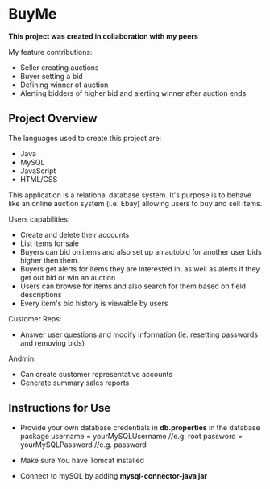 # BuyMe
**This project was created in collaboration with my peers**

My feature contributions:
- Seller creating auctions
- Buyer setting a bid
- Defining winner of auction
- Alerting bidders of higher bid and alerting winner after auction ends

## Project Overview
The languages used to create this project are:
- Java
- MySQL
- JavaScript
- HTML/CSS

This application is a relational database system. It's purpose is to behave like an online auction system (i.e. Ebay) allowing users to buy and sell items. 

Users capabilities:
- Create and delete their accounts
- List items for sale
- Buyers can bid on items and also set up an autobid for another user bids higher then them.
- Buyers get alerts for items they are interested in, as well as alerts if they get out bid or win an auction
- Users can browse for items and also search for them based on field descriptions
- Every item's bid history is viewable by users

Customer Reps:
- Answer user questions and modify information (ie. resetting passwords and removing bids)

Andmin:
- Can create customer representative accounts
- Generate summary sales reports

## Instructions for Use

- Provide your own database credentials in **db.properties** in the database package
      username = yourMySQLUsername //e.g. root
      password = yourMySQLPassword //e.g. password

- Make sure You have Tomcat installed
- Connect to mySQL by adding **mysql-connector-java jar**

